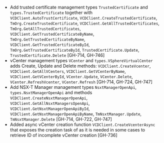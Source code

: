 * Add trusted certificate management types `TrustedCertificate` and `types.TrustedCertificate`
  together with `VCDClient.AutoTrustCertificate`, `VCDClient.CreateTrustedCertificate`,
  `TmOrg.CreateTrustedCertificate`, `VCDClient.GetAllTrustedCertificates`, `TmOrg.GetAllTrustedCertificates`,
  `VCDClient.GetTrustedCertificateByName`, `TmOrg.GetTrustedCertificateByName`,
  `VCDClient.GetTrustedCertificateById`, `TmOrg.GetTrustedCertificateById`, `TrustedCertificate.Update`, `TrustedCertificate.Delete`
  [GH-714, GH-746]
* vCenter management types `VCenter` and `types.VSphereVirtualCenter` adds Create, Update and Delete
 methods: `VCDClient.CreateVcenter`, `VCDClient.GetAllVCenters`, `VCDClient.GetVCenterByName`,
 `VCDClient.GetVCenterById`, `VCenter.Update`, `VCenter.Delete`, `VCenter.RefreshVcenter`,
 `VCenter.Refresh` [GH-714, GH-724, GH-747]
* Add NSX-T Manager management types `NsxtManagerOpenApi`, `types.NsxtManagerOpenApi` and methods
  `VCDClient.CreateNsxtManagerOpenApi`, `VCDClient.GetAllNsxtManagersOpenApi`,
  `VCDClient.GetNsxtManagerOpenApiById`, `VCDClient.GetNsxtManagerOpenApiByName`,
  `TmNsxtManager.Update`, `TmNsxtManager.Delete` [GH-714, GH-722, GH-747]
* Added async vCenter creation function `VCDClient.CreateVcenterAsync` that exposes the creation
  task of as it is needed in some cases to retrieve ID of incomplete vCenter creation [GH-736]
